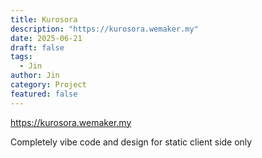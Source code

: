 ```yaml
---
title: Kurosora
description: "https://kurosora.wemaker.my"
date: 2025-06-21
draft: false
tags:
  - Jin
author: Jin
category: Project
featured: false
---
```


https://kurosora.wemaker.my

Completely vibe code and design for static client side only
